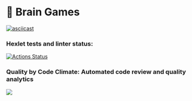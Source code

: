 # 🧠  Brain Games
[![asciicast](https://asciinema.org/a/YKZZMw0L5OnEwg0BPPwYgS4TK.svg)](https://asciinema.org/a/YKZZMw0L5OnEwg0BPPwYgS4TK)

### Hexlet tests and linter status:
[![Actions Status](https://github.com/AINER/frontend-project-44/actions/workflows/hexlet-check.yml/badge.svg)](https://github.com/AINER/frontend-project-44/actions)

### Quality by Code Climate: Automated code review and quality analytics
<a href="https://codeclimate.com/github/AINER/frontend-project-44/maintainability"><img src="https://api.codeclimate.com/v1/badges/4c4556a7868c5575a7c7/maintainability" /></a>
